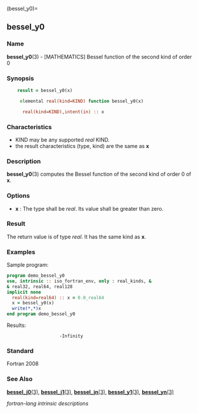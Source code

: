 (bessel_y0)=
## bessel_y0

### **Name**

**bessel_y0**(3) - \[MATHEMATICS\] Bessel function of the second kind of order 0

### **Synopsis**

```fortran
    result = bessel_y0(x)
```

```fortran
     elemental real(kind=KIND) function bessel_y0(x)

      real(kind=KIND),intent(in) :: x
```

### **Characteristics**

- KIND may be any supported _real_ KIND.
- the result characteristics (type, kind) are the same as **x**

### **Description**

**bessel_y0**(3) computes the Bessel function of the second
kind of order 0 of **x**.

### **Options**

- **x**
  : The type shall be _real_.
  Its value shall be greater than zero.

### **Result**

The return value is of type _real_. It has the same kind as **x**.

### **Examples**

Sample program:

```fortran
program demo_bessel_y0
use, intrinsic :: iso_fortran_env, only : real_kinds, &
& real32, real64, real128
implicit none
  real(kind=real64) :: x = 0.0_real64
  x = bessel_y0(x)
  write(*,*)x
end program demo_bessel_y0
```

Results:

```text
                    -Infinity
```

### **Standard**

Fortran 2008

### **See Also**

[**bessel_j0**(3)](#bessel_j0),
[**bessel_j1**(3)](#bessel_j1),
[**bessel_jn**(3)](#bessel_jn),
[**bessel_y1**(3)](#bessel_y1),
[**bessel_yn**(3)](#bessel_yn)

_fortran-lang intrinsic descriptions_
